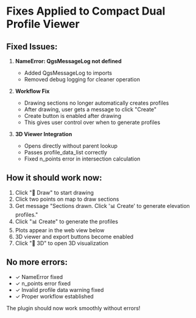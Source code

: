 # Fixes Applied to Compact Dual Profile Viewer

## Fixed Issues:

1. **NameError: QgsMessageLog not defined**
   - Added QgsMessageLog to imports
   - Removed debug logging for cleaner operation

2. **Workflow Fix**
   - Drawing sections no longer automatically creates profiles
   - After drawing, user gets a message to click "Create"
   - Create button is enabled after drawing
   - This gives user control over when to generate profiles

3. **3D Viewer Integration**
   - Opens directly without parent lookup
   - Passes profile_data_list correctly
   - Fixed n_points error in intersection calculation

## How it should work now:

1. Click "📏 Draw" to start drawing
2. Click two points on map to draw sections
3. Get message "Sections drawn. Click '📊 Create' to generate elevation profiles."
4. Click "📊 Create" to generate the profiles
5. Plots appear in the web view below
6. 3D viewer and export buttons become enabled
7. Click "🎲 3D" to open 3D visualization

## No more errors:
- ✓ NameError fixed
- ✓ n_points error fixed
- ✓ Invalid profile data warning fixed
- ✓ Proper workflow established

The plugin should now work smoothly without errors!